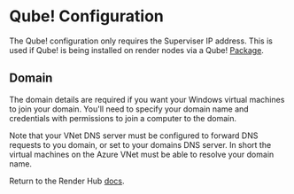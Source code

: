 # Qube! Configuration

The Qube! configuration only requires the Superviser IP address.  This is used if Qube! is being installed on
render nodes via a Qube! [Package](20-packages-overview.md).

## Domain

The domain details are required if you want your Windows virtual machines to join your domain.  You'll need to specify your domain name
and credentials with permissions to join a computer to the domain.

Note that your VNet DNS server must be configured to forward DNS requests to you domain, or set to your domains DNS server.  In short
the virtual machines on the Azure VNet must be able to resolve your domain name.

Return to the Render Hub [docs](README.md).
